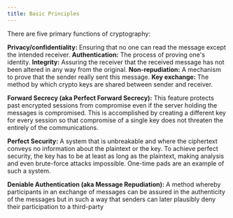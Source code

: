 ```yaml
---
title: Basic Principles
---
```


There are five primary functions of cryptography:

**Privacy/confidentiality:** Ensuring that no one can read the message except the intended receiver.
**Authentication:** The process of proving one's identity.
**Integrity:** Assuring the receiver that the received message has not been altered in any way from the original.
**Non-repudiation:** A mechanism to prove that the sender really sent this message.
**Key exchange:** The method by which crypto keys are shared between sender and receiver.

**Forward Secrecy (aka Perfect Forward Secrecy):** This feature protects past encrypted sessions from compromise even if the server holding the messages is compromised. This is accomplished by creating a different key for every session so that compromise of a single key does not threaten the entirely of the communications.

**Perfect Security:** A system that is unbreakable and where the ciphertext conveys no information about the plaintext or the key. To achieve perfect security, the key has to be at least as long as the plaintext, making analysis and even brute-force attacks impossible. One-time pads are an example of such a system.

**Deniable Authentication (aka Message Repudiation):** A method whereby participants in an exchange of messages can be assured in the authenticity of the messages but in such a way that senders can later plausibly deny their participation to a third-party
